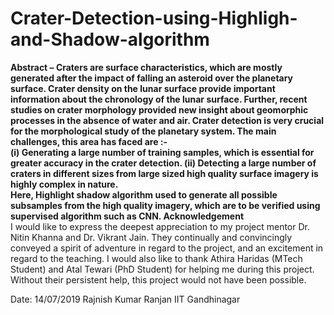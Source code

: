 # Crater-Detection-using-Highligh-and-Shadow-algorithm
<b>Abstract – Craters are surface characteristics, which are mostly generated after the impact of falling an asteroid over the planetary surface. Crater density on the lunar surface provide important information about the chronology of the lunar surface. Further, recent studies on crater morphology provided new insight about geomorphic processes in the absence of water and air. Crater detection is very crucial for the morphological study of the planetary system. The main challenges, this area has faced are :-  <br>                 (i) Generating a large number of training samples, which is essential for greater accuracy in the crater detection. (ii) Detecting a large number of craters in different sizes from large sized high quality surface imagery is highly complex in nature. <br>
Here, Highlight shadow algorithm used to generate all possible subsamples from the high quality imagery, which are to be verified using supervised algorithm such as CNN.
</b>
<e>
<b>
  <h>
Acknowledgement
  </h></b></e>
  <br>
I would like to express the deepest appreciation to my project mentor Dr. Nitin Khanna and Dr. Vikrant Jain. They continually and convincingly conveyed a spirit of adventure in regard to the project, and an excitement in regard to the teaching. I would also like to thank Athira Haridas (MTech Student) and Atal Tewari (PhD Student) for helping me during this project. Without their persistent help, this project would not have been possible.
<br>




Date: 14/07/2019								Rajnish Kumar Ranjan
IIT Gandhinagar
